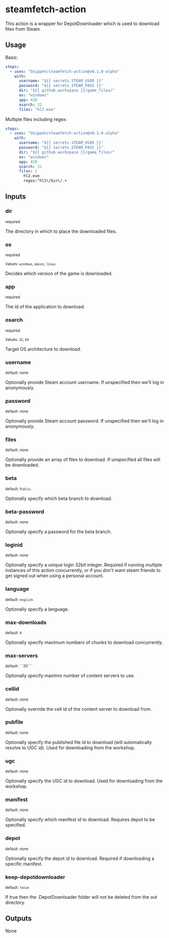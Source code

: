 # steamfetch-action

This action is a wrapper for DepotDownloader which is used to download files from Steam.

## Usage
Basic:
```yml
steps:
  - uses: "Skippeh/steamfetch-action@v0.1.0-alpha"
    with:
      username: "${{ secrets.STEAM_USER }}"
      password: "${{ secrets.STEAM_PASS }}"
      dir: "${{ github.workspace }}/game_files/"
      os: "windows"
      app: 420
      osarch: 32
      files: "hl2.exe"
```

Multiple files including regex:
```yml
steps:
  - uses: "Skippeh/steamfetch-action@v0.1.0-alpha"
    with:
      username: "${{ secrets.STEAM_USER }}"
      password: "${{ secrets.STEAM_PASS }}"
      dir: "${{ github.workspace }}/game_files/"
      os: "windows"
      app: 420
      osarch: 32
      files: |
        hl2.exe
        regex:^hl2\/bin\/.+
```

## Inputs
### dir
<sub>required</sub>

The directory in which to place the downloaded files.

### os
<sub>required</sub>

<sub>Values: ```windows```, ```macos```, ```linux```

Decides which version of the game is downloaded.

### app
<sub>required</sub>

The id of the application to download.

### osarch
<sub>required</sub>

<sub>Values: ```32```, ```64```</sub>

Target OS architecture to download.

### username
<sub>default: *none*</sub>

Optionally provide Steam account username. If unspecified then we'll log in anonymously.

### password
<sub>default: *none*</sub>

Optionally provide Steam account password. If unspecified then we'll log in anonymously.

### files
<sub>default: *none*</sub>

Optionally provide an array of files to download. If unspecified all files will be downloaded.

### beta
<sub>default: ```Public```</sub>

Optionally specify which beta branch to download.

### beta-password
<sub>default: *none*</sub>

Optionally specify a password for the beta branch.

### loginid
<sub>default: *none*</sub>

Optionally specify a unique login 32bit integer. Required if running multiple instances of this action concurrently, or if you don't want steam friends to get signed out when using a personal account.

### language
<sub>default: ```english```</sub>

Optionally specify a language.

### max-downloads
<sub>default: ```8```

Optionally specify maximum numbers of chunks to download concurrently.

### max-servers
<sub>default: ```20````</sub>

Optionally specify maximm number of content servers to use.

### cellid
<sub>default: *none*</sub>

Optionally override the cell id of the content server to download from.

### pubfile
<sub>default: *none*</sub>

Optionally specify the published file id to download (will automatically resolve to UGC id). Used for downloading from the workshop.

### ugc
<sub>default: *none*</sub>

Optionally specify the UGC id to download. Used for downloading from the workshop.

### manifest
<sub>default: *none*</sub>

Optionally specify which manifest id to download. Requires depot to be specified.

### depot
<sub>default: *none*</sub>

Optionally specify the depot id to download. Required if downloading a specific manifest.

### keep-depotdownloader
<sub>default: ```false```</sub>

If true then the .DepotDownloader folder will not be deleted from the out directory.

## Outputs
None